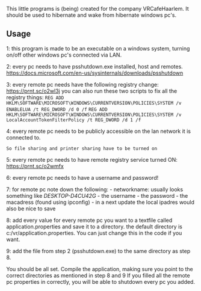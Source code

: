 This little programs is (being) created for the company VRCafeHaarlem.
It should be used to hibernate and wake from hibernate windows pc's.

Usage
-

1: this program is made to be an executable on a windows system, turning on/off other windows pc's connected via LAN.

2: every pc needs to have psshutdown.exe installed, host and remotes.  https://docs.microsoft.com/en-us/sysinternals/downloads/psshutdown

3: every remote pc needs have the following registry change: https://prnt.sc/o2wl3j
        you can also run these two scripts to fix all the registry things:
        ```REG ADD HKLM\SOFTWARE\MICROSOFT\WINDOWS\CURRENTVERSION\POLICIES\SYSTEM /v ENABLELUA /t REG_DWORD /d 0 /f```
        ```REG ADD HKLM\SOFTWARE\MICROSOFT\WINDOWS\CURRENTVERSION\POLICIES\SYSTEM /v LocalAccountTokenFilterPolicy /t REG_DWORD /d 1 /f```

4: every remote pc needs to be publicly accessible on the lan network it is connected to. 

    So file sharing and printer sharing have to be turned on
5: every remote pc needs to have remote registry service turned ON: https://prnt.sc/o2wmfx

6: every remote pc needs to have a username and password!

7: for remote pc note down the following: 
    - networkname: usually looks something like *DESKTOP-D4CU42G*
    - the username
    - the password
    - the macadress (found using ipconfig)
    - in a next update the local ipadres would also be nice to save
    
8: add every value for every remote pc you want to a textfile called application.properties and save it to a directory.
    the default directory is c:/vr/application.properties. You can just change this in the code if you want.
    
9: add the file from step 2 (psshutdown.exe) to the same directory as step 8.

You should be all set. Compile the application, making sure you point to the correct directories as mentioned in step 8 and 9
If you filled all the remote pc properties in correctly, you will be able to shutdown every pc you added.
